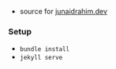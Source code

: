 - source for [junaidrahim.dev](https://junaidrahim.dev)

### Setup

- `bundle install`
- `jekyll serve`